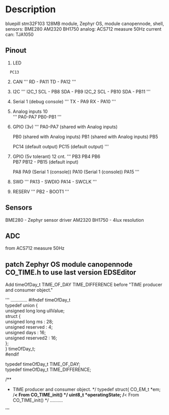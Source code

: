 # Description

   bluepill stm32F103 128MB module, 
   Zephyr OS, 
   module canopennode, 
   shell, 
sensors:
   BME280
   AM2320
   BH1750 
analog:
   ACS712 measure 50Hz current    
can:
   TJA1050 

## Pinout
1. LED  
```
  PC13
```
2. CAN
'''
   RD - PA11
   TD - PA12
'''
3. I2C
'''
   I2C_1 
    SCL - PB8
    SDA - PB9
   I2C_2 
    SCL - PB10
    SDA - PB11
'''
4. Serial 1 (debug console)
'''
   TX - PA9
   RX - PA10
'''
5. Analog inputs 10   
'''
   PA0-PA7
   PB0-PB1
'''
6. GPIO (3v) 
'''
    PA0-PA7 (shared with Analog inputs)

    PB0 (shared with Analog inputs)
    PB1 (shared with Analog inputs)
    PB5

    PC14 (default output)
    PC15 (default output)
'''
7. GPIO (5v tolerant) 12 cnt. 
'''
    PB3
    PB4
    PB6  
    PB7
    PB12 - PB15 (default input)

    PA8
    PA9  (Serial 1 (console))
    PA10 (Serial 1 (console))
    PA15
'''
8. SWD 
'''
    PA13 - SWDIO
    PA14 - SWCLK
'''
9. RESERV
'''
   PB2 - BOOT1
'''

## Sensors
   BME280 - Zephyr sensor driver
   AM2320
   BH1750 - 4lux resolution

## ADC 
   from ACS712 measure 50Hz   

## patch Zephyr OS module canopennode CO_TIME.h to use last version EDSEditor

Add  timeOfDay_t TIME_OF_DAY TIME_DIFFERENCE
before "TIME producer and consumer object."

'''
.............
  #ifndef timeOfDay_t  
  typedef union {  
   unsigned long long ullValue;  
   struct {  
   unsigned long ms : 28;  
   unsigned reserved : 4;  
   unsigned days : 16;  
   unsigned reserved2 : 16;  
   };  
  } timeOfDay_t;  
  #endif  
     
  typedef timeOfDay_t TIME_OF_DAY;  
  typedef timeOfDay_t TIME_DIFFERENCE;  

/**
 * TIME producer and consumer object.
 */
typedef struct{
    CO_EM_t            *em;             /**< From CO_TIME_init() */
    uint8_t            *operatingState; /**< From CO_TIME_init() */
..........

'''
